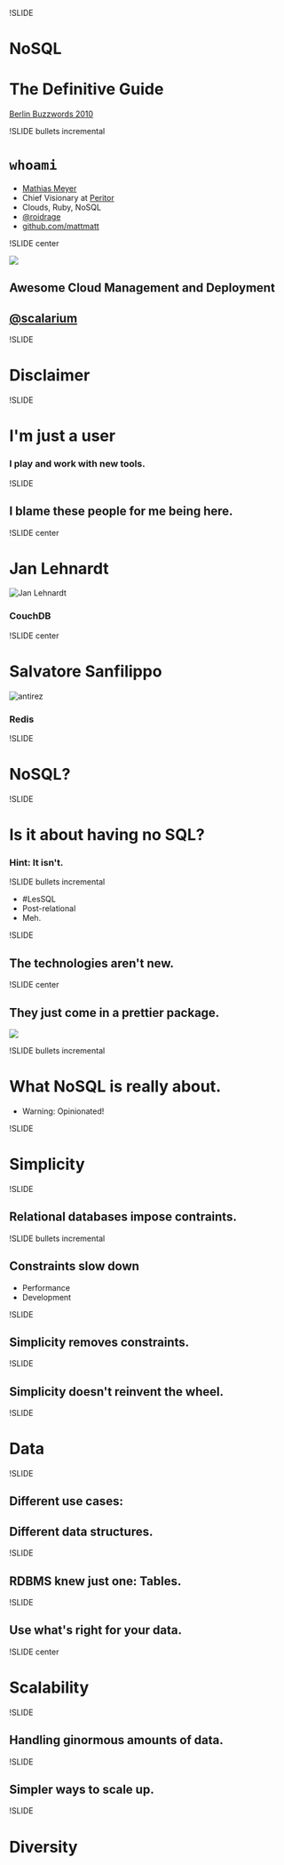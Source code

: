 !SLIDE

# NoSQL #
# The Definitive Guide #

<p class="caption"><a href="http://berlinbuzzwords.de">Berlin Buzzwords 2010</a></p>

!SLIDE bullets incremental

# `whoami` #

* [Mathias Meyer](http://www.paperplanes.de)
* Chief Visionary at [Peritor](http://www.peritor.com)
* Clouds, Ruby, NoSQL
* [@roidrage](http://twitter.com/roidrage)
* [github.com/mattmatt](http://github.com/mattmatt)

!SLIDE center

<a href="http://scalarium.com"><img src="scalarium.png" id="scalarium_logo"/></a>

## Awesome Cloud Management and Deployment ##
## [@scalarium](http://twitter.com/scalarium)

!SLIDE

# Disclaimer #

!SLIDE

# I'm just a user #
### I play and work with new tools. ###

!SLIDE

## I blame these people for me being here. ##

!SLIDE center

# Jan Lehnardt #
![Jan Lehnardt](jan_lehnardt.jpg)  

### CouchDB ###

!SLIDE center

# Salvatore Sanfilippo #
![antirez](antirez.png)  

### Redis ###

!SLIDE

# NoSQL? #

!SLIDE

# Is it about having no SQL? #
### Hint: It isn't. ###

!SLIDE bullets incremental

* \#LesSQL
* Post-relational
* Meh.

!SLIDE

## The technologies aren't new. ##

!SLIDE center

## They just come in a prettier package. ##

<a href="http://www.flickr.com/photos/jek-a-go-go/2449432857/"><img src="pretty_package.jpg"/></a>

!SLIDE bullets incremental

# What NoSQL is really about. #
* Warning: Opinionated!

!SLIDE

# Simplicity #

!SLIDE

## Relational databases impose contraints. ##

!SLIDE bullets incremental

## Constraints slow down ##

* Performance
* Development

!SLIDE

## Simplicity removes constraints. ##

!SLIDE

## Simplicity doesn't reinvent the wheel. ##

!SLIDE

# Data #

!SLIDE

## Different use cases: ##
## Different data structures. ##

!SLIDE

## RDBMS knew just one: Tables. ##

!SLIDE

## Use what's right for your data. ##

!SLIDE center

# Scalability #

!SLIDE

## Handling ginormous amounts of data. ##

!SLIDE

## Simpler ways to scale up. ##

!SLIDE

# Diversity #
